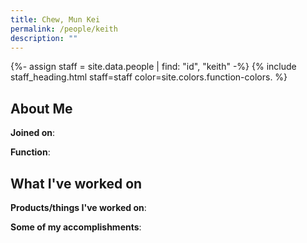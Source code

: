 ```yaml
---
title: Chew, Mun Kei
permalink: /people/keith
description: ""
---
```


{%- assign staff = site.data.people | find: "id", "keith" -%}
{% include staff_heading.html staff=staff color=site.colors.function-colors. %}

## About Me

**Joined on**: 

**Function**: 

## What I've worked on

**Products/things I've worked on**:


**Some of my accomplishments**:

